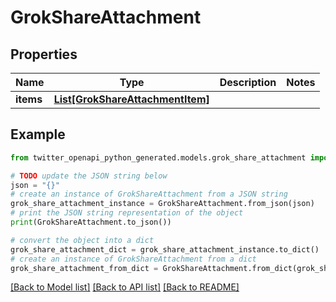 # GrokShareAttachment


## Properties

Name | Type | Description | Notes
------------ | ------------- | ------------- | -------------
**items** | [**List[GrokShareAttachmentItem]**](GrokShareAttachmentItem.md) |  | 

## Example

```python
from twitter_openapi_python_generated.models.grok_share_attachment import GrokShareAttachment

# TODO update the JSON string below
json = "{}"
# create an instance of GrokShareAttachment from a JSON string
grok_share_attachment_instance = GrokShareAttachment.from_json(json)
# print the JSON string representation of the object
print(GrokShareAttachment.to_json())

# convert the object into a dict
grok_share_attachment_dict = grok_share_attachment_instance.to_dict()
# create an instance of GrokShareAttachment from a dict
grok_share_attachment_from_dict = GrokShareAttachment.from_dict(grok_share_attachment_dict)
```
[[Back to Model list]](../README.md#documentation-for-models) [[Back to API list]](../README.md#documentation-for-api-endpoints) [[Back to README]](../README.md)


